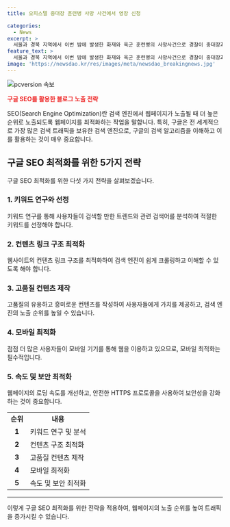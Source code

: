 ```yaml
---
title: 오피스텔 중대장 훈련병 사망 사건에서 영장 신청

categories:
  - News
excerpt: >
  서울과 경북 지역에서 이번 밤에 발생한 화재와 육군 훈련병의 사망사건으로 경찰이 중대장과 간부 2명을 구속영장을 신청했습니다. 화재로 오피스텔과 공장이 피해를 입었으며, 소방당국은 정확한 화재 원인을 조사 중입니다. 이에 대한 자세한 내용과 경찰 수사 진행 상황은 계속해서 업데이트할 예정입니다.
feature_text: >
  서울과 경북 지역에서 이번 밤에 발생한 화재와 육군 훈련병의 사망사건으로 경찰이 중대장과 간부 2명을 구속영장을 신청했습니다. 화재로 오피스텔과 공장이 피해를 입었으며, 소방당국은 정확한 화재 원인을 조사 중입니다. 이에 대한 자세한 내용과 경찰 수사 진행 상황은 계속해서 업데이트할 예정입니다.
image: 'https://newsdao.kr/res/images/meta/newsdao_breakingnews.jpg'
---
```


<p><img src="https://newsdao.kr/res/images/meta/newsdao_breakingnews.jpg" alt="pcversion 속보" /></p>

<p><b><span style="color: #ee2323;">구글 SEO를 활용한 블로그 노출 전략</span></b></p>

<p>SEO(Search Engine Optimization)란 검색 엔진에서 웹페이지가 노출될 때 더 높은 순위로 노출되도록 웹페이지를 최적화하는 작업을 말합니다. 특히, 구글은 전 세계적으로 가장 많은 검색 트래픽을 보유한 검색 엔진으로, 구글의 검색 알고리즘을 이해하고 이를 활용하는 것이 매우 중요합니다.</p>

<h2 data-ke-size="size26">구글 SEO 최적화를 위한 5가지 전략</h2>

<p data-ke-size="size16">구글 SEO 최적화를 위한 다섯 가지 전략을 살펴보겠습니다.</p>

<h3><b>1. 키워드 연구와 선정</b></h3>

<p data-ke-size="size16">키워드 연구를 통해 사용자들이 검색할 만한 트렌드와 관련 검색어를 분석하여 적절한 키워드를 선정해야 합니다.</p>

<h3><b>2. 컨텐츠 링크 구조 최적화</b></h3>

<p data-ke-size="size16">웹사이트의 컨텐츠 링크 구조를 최적화하여 검색 엔진이 쉽게 크롤링하고 이해할 수 있도록 해야 합니다.</p>

<h3><b>3. 고품질 컨텐츠 제작</b></h3>

<p data-ke-size="size16">고품질의 유용하고 흥미로운 컨텐츠를 작성하여 사용자들에게 가치를 제공하고, 검색 엔진의 노출 순위를 높일 수 있습니다.</p>

<h3><b>4. 모바일 최적화</b></h3>

<p data-ke-size="size16">점점 더 많은 사용자들이 모바일 기기를 통해 웹을 이용하고 있으므로, 모바일 최적화는 필수적입니다.</p>

<h3><b>5. 속도 및 보안 최적화</b></h3>

<p data-ke-size="size16">웹페이지의 로딩 속도를 개선하고, 안전한 HTTPS 프로토콜을 사용하여 보안성을 강화하는 것이 중요합니다.</p>

<table>
  <tr>
    <td style="text-align: center; height: 17px;"><b>순위</b></td>
    <td style="text-align: center; height: 17px;"><b>내용</b></td>
  </tr>
  <tr>
    <td style="text-align: center; height: 17px;"><b>1</b></td>
    <td>키워드 연구 및 분석</td>
  </tr>
  <tr>
    <td style="text-align: center; height: 17px;"><b>2</b></td>
    <td>컨텐츠 구조 최적화</td>
  </tr>
  <tr>
    <td style="text-align: center; height: 17px;"><b>3</b></td>
    <td>고품질 컨텐츠 제작</td>
  </tr>
  <tr>
    <td style="text-align: center; height: 17px;"><b>4</b></td>
    <td>모바일 최적화</td>
  </tr>
  <tr>
    <td style="text-align: center; height: 17px;"><b>5</b></td>
    <td>속도 및 보안 최적화</td>
  </tr>
</table>

<hr>

<p data-ke-size="size16">이렇게 구글 SEO 최적화를 위한 전략을 적용하여, 웹페이지의 노출 순위를 높여 트래픽을 증가시킬 수 있습니다.</p>

